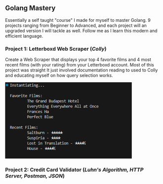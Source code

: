 ## Golang Mastery 

Essentially a self taught "course" I made for myself to master Golang. 9 projects ranging from Beginner to Advanced, and each project will an upgraded version I will tackle as well. Follow me as I learn this modern and efficient language.



### Project 1: Letterboxd Web Scraper (*Colly*)

Create a Web Scraper that displays your top 4 favorite films and 4 most recent films (with your rating) from your Letterboxd account. Most of this project was straight It just involved documentation reading to used to Colly and educating myself on how query selection works.

<img src="/01_webscraper.png">

### Project 2: Credit Card Validator (*Luhn's Algorithm, HTTP Server, Postman, JSON*)